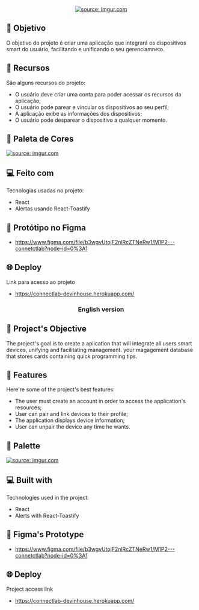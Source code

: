 <p align="center"><a href="https://imgur.com/vqDdexu"><img src="https://i.imgur.com/vqDdexu.png" title="source: imgur.com" /></a></p>


<h2>💾 Objetivo</h2>
  
  
O objetivo do projeto é criar uma aplicação que integrará os dispositivos smart do usuário, facilitando e unificando o seu gerenciamneto.
  
  
<h2>🧐 Recursos</h2>


São alguns recursos do projeto:

*   O usuário deve criar uma conta para poder acessar os recursos da aplicação; 
*   O usuário pode parear e vincular os dispositivos ao seu perfil;
*   A aplicação exibe as informações dos dispositivos;
*   O usuário pode desparear o dispositivo a qualquer momento.

<h2>🎨 Paleta de Cores</h2> 


<a href="https://imgur.com/DRbNhJJ"><img src="https://i.imgur.com/DRbNhJJ.png" title="source: imgur.com" /></a>


<h2>💻 Feito com</h2>

Tecnologias usadas no projeto:

*   React
*   Alertas usando React-Toastify


<h2>🔖 Protótipo no Figma</h2>
  
* https://www.figma.com/file/b3wgvUtojF2nlRcZTNeRw1/M1P2---connetctlab?node-id=0%3A1

<h2>🌐 Deploy</h2>

Link para acesso ao projeto

* https://connectlab-devinhouse.herokuapp.com/



<h3 align="center"> English version </h3>


<h2>💾 Project's Objective</h2>
  
  
The project's goal is to create a aplication that will integrate all users smart devices, unifying and facilitating management. your magagement database that stores cards containing quick programming tips.


<h2>🧐 Features</h2>

Here're some of the project's best features:

*   The user must create an account in order to access the application's resources;
*   User can pair and link devices to their profile;
*   The application displays device information;
*   User can unpair the device  any time he wants.


<h2>🎨 Palette</h2> 


<a href="https://imgur.com/DRbNhJJ"><img src="https://i.imgur.com/DRbNhJJ.png" title="source: imgur.com" /></a>

  
<h2>💻 Built with</h2>

Technologies used in the project:

*   React
*   Alerts with React-Toastify
  
<h2>🔖 Figma's Prototype</h2>
  
* https://www.figma.com/file/b3wgvUtojF2nlRcZTNeRw1/M1P2---connetctlab?node-id=0%3A1

<h2>🌐 Deploy</h2>

Project access link

* https://connectlab-devinhouse.herokuapp.com/
